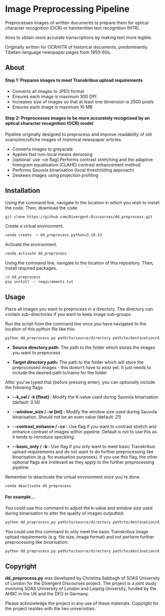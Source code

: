 # Image Preprocessing Pipeline

Preprocesses images of written documents to prepare them for optical character recognition (OCR) or handwritten text recognition (HTR).

Aims to obtain more accurate transcriptions by making text more legible.

Originally written for OCR/HTR of historical documents, predominantly Tibetan-language newspaper pages from 1950-60s.

## About

#### Step 1: Prepares images to meet Transkribus upload requirements

- Converts all images to JPEG format
- Ensures each image is maximum 300 DPI
- Increases size of images so that at least one dimension is 2500 pixels
- Ensures each image is maximum 10 MB

#### Step 2: Preprocesses images to be more accurately recognised by an optical character recognition (OCR) model

Pipeline originally designed to preprocess and improve readability of old scans/microfiche images of historical newspaper articles.

- Converts images to greyscale
- Applies fast non-local means denoising
- [optional: use -ce flag] Performs contrast stretching and the adaptive histogram equalisation (CLAHE) contrast enhancement method
- Performs Sauvola binarisation (local thresholding approach)
- Deskews images using projection profiling

## Installation

Using the command line, navigate to the location in which you wish to install the code. Then, download the code.

```bash
git clone https://github.com/Divergent-Discourses/dd_preprocess.git
```

Create a virtual environment.

```bash
conda create -n dd_preprocess python=3.10.13
```

Activate the environment.

```bash
conda activate dd_preprocess
```

Using the command line, navigate to the location of this repository. Then, install required packages.

```bash
cd dd_preprocess
pip install -r requirements.txt
```


## Usage

Place all images you want to preprocess in a directory. The directory can contain sub-directories if you want to keep image sub-groups.


Run the script from the command line once you have navigated to the location of this python file like this:

```bash
python dd_preprocess.py path/to/source/directory path/to/destination/directory
```

- **Source directory path:** The path to the folder which stores the images you want to preprocess

- **Target directory path:** The path to the folder which will store the preprocessed images - this doesn't have to exist yet. It just needs to include the desired path to/name for the folder


After you've typed that (before pressing enter), you can optionally include the following flags:

- **--k_val /  -k [float] :** Modify the K-value used during Sauvola binarisation (default: 0.14)

- **--window_size / -w [int] :** Modify the window size used during Sauvola binarisation. Should not be an even value (default: 21)

- **--contrast_enhance / -ce :** Use flag if you want to contrast stretch and enhance contrast of images within pipeline. Default is not to use this as it tends to introduce speckling.

- **--basic_only / -b :** Use flag if you only want to meet basic Transkribus upload requirements and do not want to do further preprocessing like binarisation (e.g. for evaluation
purposes). If you use this flag, the other optional flags are irrelevant as they apply to the further preprocessing pipeline.


Remember to deactivate the virtual environment once you're done.

```bash
conda deactivate dd_preprocess
```

#### For example...

You could use this command to adjust the k-value and window size used during binarisation to alter the quality of images outputted:

```bash
python dd_preprocess.py path/to/source/directory path/to/destination/directory --k_val 0.22 --window_size 301
```

You could use this command to only meet the basic Transkribus image upload requirements
(e.g. file size, image format) and not perform further preprocessing like binarisation:

```bash
python dd_preprocess.py path/to/source/directory path/to/destination/directory --basic_only
```

## Copyright

**dd_preprocess.py** was developed by Christina Sabbagh of SOAS University of London for the Divergent Discourses project. The project is a joint study involving SOAS University of London and Leipzig University, funded by the AHRC in the UK and the DFG in Germany.

Please acknowledge the project in any use of these materials. Copyright for the project resides with the two univerisities.
